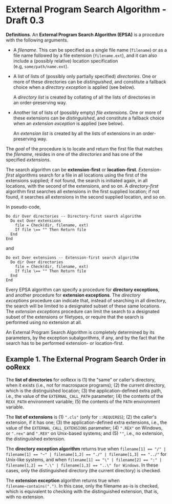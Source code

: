 # External Program Search Algorithm - Draft 0.3

**Definitions**. An **External Program Search Algorithm (EPSA)** is a procedure with the following arguments. 

* A _filename_. This can be specified as a single file name (```filename```) or as a file name followed by a file extension (```filename.ext```), and it can also include a (possibly relative) location specification (e.g, ```some/path/name.ext```).
* A list of lists of (possibly only partially specified) _directories_. One or more of these directories can be _distinguished_, and constitute a fallback choice when a _directory exception_ is applied (see below).

  A _directory list_ is created by collating of all the lists of directories in an order-preserving way.

* Another list of lists of (possibly empty) _file extensions_. One or more of these extensions can be _distinguished_, and constitute a fallback choice when an _extension exception_ is applied (see below).

  An _extension list_ is created by all the lists of extensions in an order-preserving way.
  
The _goal_ of the procedure is to locate and return the first file that matches the _filename_, resides in one of the _directories_ and has one of the specified _extensions_. 

The search algorithm can be **extension-first** or **location-first**. _Extension-first_ algorithms 
search for a file in all locations using the first of the extensions supplied; if not found, the search is initiated again, in all locations, 
with the second of the extensions, and so on. A _directory-first_ algorithm first searches all extensions in the first supplied location; 
if not found, it searches all extensions in the second supplied location, and so on.

In pseudo-code,

    Do dir Over directories -- Directory-first search algorithm
      Do ext Over extensions     
        file = Check(dir, filename, ext)     
        If file \== "" Then Return file  
      End
    End
    
and 

    Do ext Over extensions -- Extension-first search algorithm  
      Do dir Over directories
        file = Check(dir, filename, ext)     
        If file \== "" Then Return file  
      End
    End
    
Every EPSA algorithm can specify a procedure for **directory exceptions**, and another procedure for **extension exceptions**. 
The _directory exceptions_ procedure can indicate that, instead of searching in all directory, the search will be limited to a designated subset of these same locations. 
The _extension exceptions_ procedure can limit the search to a designated subset of the extensions or filetypes, or require that the search is performed using no extension at all.

An External Program Search Algorithm is completely determined by its parameters, by the exception subalgorithms, 
if any, and by the fact that the search has to be performed extension- or location-first.

## Example 1. The External Program Search Order in ooRexx

The **list of directories** for ooRexx is (1) the "same" or caller's directory, when it exists (i.e., not for macrospace programs); (2) the current directory, which is the distinguished location; (3) the application-defined extra path, i.e., the value of the ```EXTERNAL_CALL_PATH``` parameter; (4) the contents of the ```REXX_PATH``` environment variable; (5) the contents of the ```PATH``` environment variable.

The **list of extensions** is (1) ```".cls"``` (only for ```::REQUIRES```); (2) the caller's extension, if it has one; (3) the application-defined extra extensions, i.e., the value of the ```EXTERNAL_CALL_EXTENSIONS``` parameter; (4) ```".REX"``` on Windows, or ```".rex"``` and ```".REX"``` on Unix-based systems; and (5) ```""```, i.e., no extension, the distinguished extension.

The **directory exception algorithm** returns true when ```filename[1] == "/" | filename[1] == "~" | filename[1,2] == "./" | filename[1,3] == "../"``` for Unix-like systems, and when ```filename[1] == "\" | filename[2] == ":" | filename[1,2] == ".\" | filename[1,3] == "..\" for Windows```. In these cases, only the distinguished directory (the current directory) is checked.

The **extension exception** algorithm returns true when ```filename~contains(".")```. In this case, only the filename as-is is checked, which is equivalent to checking with the distinguished extension, that is, with no extension.

